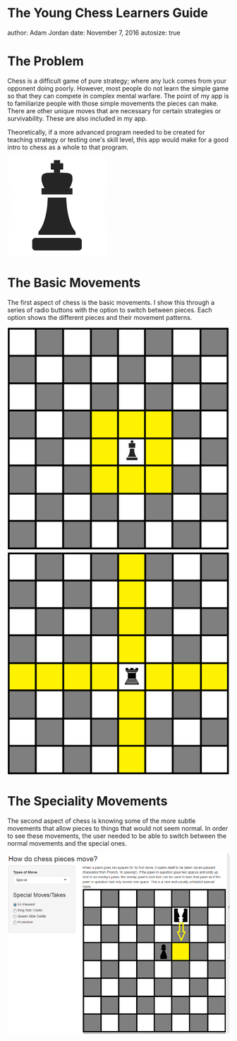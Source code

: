 The Young Chess Learners Guide
========================================================
author: Adam Jordan
date: November 7, 2016
autosize: true

The Problem
========================================================

Chess is a difficult game of pure strategy; where any luck comes from
your opponent doing poorly. However, most people do not learn the simple
game so that they can compete in complex mental warfare. The point of my
app is to familiarize people with those simple movements the pieces can
make. There are other unique moves that are necessary for certain
strategies or survivability. These are also included in my app.

Theoretically, if a more advanced program needed to be created for teaching
strategy or testing one's skill level, this app would make for a good 
intro to chess as a whole to that program.

![](Images/king.png)


The Basic Movements
========================================================

The first aspect of chess is the basic movements. I show this through
a series of radio buttons with the option to switch between pieces. Each
option shows the different pieces and their movement patterns.

![](www/King_moves.png)
![](www/Rook_moves.png)

The Speciality Movements
========================================================

The second aspect of chess is knowing some of the more subtle movements
that allow pieces to things that would not seem normal. In order to see
these movements, the user needed to be able to switch between the normal
movements and the special ones.

![](Images/Screenshot.png)
